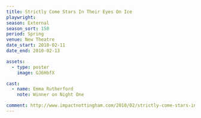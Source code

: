 ```yaml
---
title: Strictly Come Stars In Their Eyes On Ice
playwright:
season: External
season_sort: 150
period: Spring
venue: New Theatre
date_start: 2010-02-11
date_end: 2010-02-13

assets:
  - type: poster
    image: GJ6HbfX

cast:
  - name: Emma Rutherford
    note: Winner on Night One

comment: http://www.impactnottingham.com/2010/02/strictly-come-stars-in-their-eyes-on-ice-the-new-theatre/
---
```


